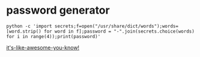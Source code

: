# password generator

```shell
python -c 'import secrets;f=open("/usr/share/dict/words");words=[word.strip() for word in f];password = "-".join(secrets.choice(words) for i in range(4));print(password)'
```

[it's-like-awesome-you-know!]([url](https://docs.python.org/3/library/secrets.html))
